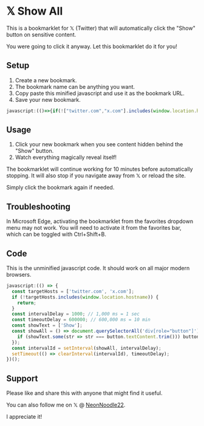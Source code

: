 # 𝕏 Show All

This is a bookmarklet for 𝕏 (Twitter) that will automatically click the "Show" button on sensitive content.

You were going to click it anyway. Let this bookmarklet do it for you!

## Setup

1. Create a new bookmark.
1. The bookmark name can be anything you want.
1. Copy paste this minified javascript and use it as the bookmark URL.
1. Save your new bookmark.

```javascript
javascript:(()=>{if(!["twitter.com","x.com"].includes(window.location.hostname))return;const t=["Show"],e=setInterval((()=>document.querySelectorAll('div[role="button"]').forEach((e=>{t.some((t=>t===e.textContent.trim()))&&e.click()}))),1e3);setTimeout((()=>clearInterval(e)),6e5)})();
```

## Usage

1. Click your new bookmark when you see content hidden behind the "Show" button.
1. Watch everything magically reveal itself!

The bookmarklet will continue working for 10 minutes before automatically stopping. It will also stop if you navigate away from 𝕏 or reload the site.

Simply click the bookmark again if needed.

## Troubleshooting

In Microsoft Edge, activating the bookmarklet from the favorites dropdown menu may not work. You will need to activate it from the favorites bar, which can be toggled with Ctrl+Shift+B.

## Code

This is the unminified javascript code. It should work on all major modern browsers.

```javascript
javascript:(() => {
  const targetHosts = ['twitter.com', 'x.com'];
  if (!targetHosts.includes(window.location.hostname)) {
    return;
  }
  const intervalDelay = 1000; // 1,000 ms = 1 sec
  const timeoutDelay = 600000; // 600,000 ms = 10 min
  const showText = ['Show'];
  const showAll = () => document.querySelectorAll('div[role="button"]').forEach(button => {
    if (showText.some(str => str === button.textContent.trim())) button.click();
  });
  const intervalId = setInterval(showAll, intervalDelay);
  setTimeout(() => clearInterval(intervalId), timeoutDelay);
})();
```

## Support

Please like and share this with anyone that might find it useful.

You can also follow me on 𝕏 @ [NeonNoodle22](https://x.com/NeonNoodle22).

I appreciate it!
